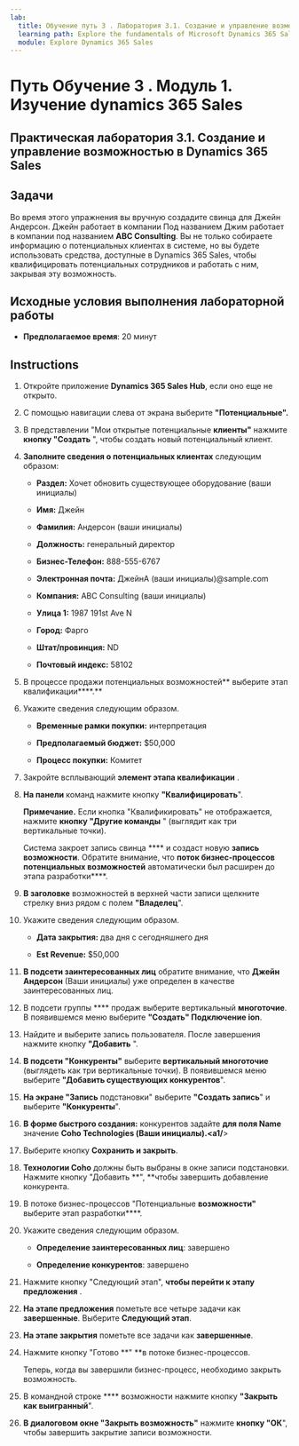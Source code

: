 ```yaml
---
lab:
  title: Обучение путь 3 . Лаборатория 3.1. Создание и управление возможностью в Dynamics 365 Sales
  learning path: Explore the fundamentals of Microsoft Dynamics 365 Sales
  module: Explore Dynamics 365 Sales
---
```



Путь Обучение 3 . Модуль 1. Изучение dynamics 365 Sales
========================

## Практическая лаборатория 3.1. Создание и управление возможностью в Dynamics 365 Sales 

## Задачи

Во время этого упражнения вы вручную создадите свинца для Джейн Андерсон. Джейн работает в компании Под названием Джим работает в компании под названием **ABC Consulting**. Вы не только собираете информацию о потенциальных клиентах в системе, но вы будете использовать средства, доступные в Dynamics 365 Sales, чтобы квалифицировать потенциальных сотрудников и работать с ним, закрывая эту возможность.

## Исходные условия выполнения лабораторной работы

  - **Предполагаемое время**: 20 минут

## Instructions

1. Откройте приложение **Dynamics 365 Sales Hub**, если оно еще не открыто.

2. С помощью навигации слева от экрана выберите **"Потенциальные".** 

3. В представлении "Мои открытые потенциальные **клиенты"** нажмите **кнопку "Создать** ", чтобы создать новый потенциальный клиент. 

4. **Заполните сведения о потенциальных клиентах** следующим образом:

    - **Раздел:** Хочет обновить существующее оборудование (ваши инициалы)

    - **Имя:** Джейн

    - **Фамилия:** Андерсон (ваши инициалы)

    - **Должность:** генеральный директор

    - **Бизнес-Телефон:** 888-555-6767

    - **Электронная почта:** ДжейнA (ваши инициалы)@sample.com

    - **Компания:** ABC Consulting (ваши инициалы)

    - **Улица 1:** 1987 191st Ave N

    - **Город:** Фарго

    - **Штат/провинция:** ND

    - **Почтовый индекс:** 58102

5. В процессе продажи потенциальных возможностей** выберите этап квалификации****.**

6. Укажите сведения следующим образом.

    - **Временные рамки покупки:** интерпретация

    - **Предполагаемый бюджет:** $50,000 

    - **Процесс покупки:** Комитет

7. Закройте всплывающий **элемент этапа квалификации** . 

8.  **На панели** команд нажмите кнопку **"Квалифицировать**". 

    **Примечание.** Если кнопка "Квалификировать" не отображается, нажмите **кнопку "Другие команды** " (выглядит как три вертикальные точки). 

    Система закроет запись свинца **** и создаст новую **запись возможности**. Обратите внимание, что **поток бизнес-процессов потенциальных возможностей** автоматически был расширен до этапа разработки****. 

9. **В заголовке** возможностей в верхней части записи щелкните стрелку вниз рядом с полем **"Владелец**". 

10. Укажите сведения следующим образом.

    - **Дата закрытия:** два дня с сегодняшнего дня

    - **Est Revenue:** $50,000
    
11. **В подсети заинтересованных лиц** обратите внимание, что **Джейн Андерсон** (Ваши инициалы) уже определен в качестве заинтересованных лиц. 

12. В подсети группы **** продаж выберите вертикальный **многоточие**. В появившемся меню выберите **"Создать" Подключение ion**. 

13. Найдите и выберите запись пользователя. После завершения нажмите кнопку **"Добавить** ". 

14. **В подсети "Конкуренты"** выберите **вертикальный многоточие** (выглядеть как три вертикальные точки). В появившемся меню выберите **"Добавить существующих конкурентов**". 

15. **На экране "Запись** подстановки" выберите **"Создать запись**" и выберите **"Конкуренты**".

16. **В форме быстрого создания:** конкурентов задайте **для поля Name** значение **Coho Technologies (Ваши инициалы).<a1/**>

17. Выберите кнопку **Сохранить и закрыть**.

18. **Технологии Coho** должны быть выбраны в окне записи подстановки. Нажмите кнопку "Добавить **", **чтобы завершить добавление конкурента.

19. В потоке бизнес-процессов "Потенциальные **возможности"** выберите этап разработки****. 

20. Укажите сведения следующим образом. 

    - **Определение заинтересованных лиц**: завершено 

    - **Определение конкурентов**: завершено 

21. Нажмите кнопку "Следующий этап", **чтобы перейти к этапу** **предложения** . 

22. **На этапе предложения** пометьте все четыре задачи как **завершенные**. Выберите **Следующий этап**.

23. **На этапе закрытия** пометьте все задачи как **завершенные**. 

24. Нажмите кнопку "Готово **" **в потоке бизнес-процессов. 

    Теперь, когда вы завершили бизнес-процесс, необходимо закрыть возможность.

25. В командной строке **** возможности нажмите кнопку **"Закрыть как выигранный**".

26. **В диалоговом окне "Закрыть возможность"** нажмите **кнопку "ОК**", чтобы завершить закрытие записи возможности. 


